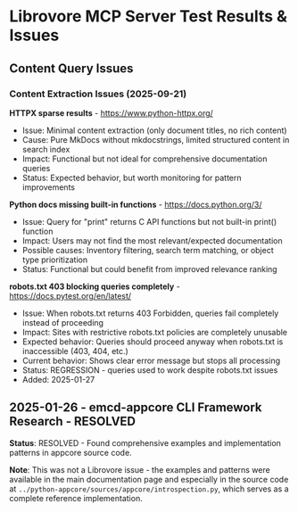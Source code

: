 # Librovore MCP Server Test Results & Issues

## Content Query Issues


### Content Extraction Issues (2025-09-21)

**HTTPX sparse results** - https://www.python-httpx.org/
- Issue: Minimal content extraction (only document titles, no rich content)
- Cause: Pure MkDocs without mkdocstrings, limited structured content in search index
- Impact: Functional but not ideal for comprehensive documentation queries
- Status: Expected behavior, but worth monitoring for pattern improvements

**Python docs missing built-in functions** - https://docs.python.org/3/
- Issue: Query for "print" returns C API functions but not built-in print() function
- Impact: Users may not find the most relevant/expected documentation
- Possible causes: Inventory filtering, search term matching, or object type prioritization
- Status: Functional but could benefit from improved relevance ranking

**robots.txt 403 blocking queries completely** - https://docs.pytest.org/en/latest/
- Issue: When robots.txt returns 403 Forbidden, queries fail completely instead of proceeding
- Impact: Sites with restrictive robots.txt policies are completely unusable
- Expected behavior: Queries should proceed anyway when robots.txt is inaccessible (403, 404, etc.)
- Current behavior: Shows clear error message but stops all processing
- Status: REGRESSION - queries used to work despite robots.txt issues
- Added: 2025-01-27

## 2025-01-26 - emcd-appcore CLI Framework Research - RESOLVED

**Status**: RESOLVED - Found comprehensive examples and implementation patterns in appcore source code.

**Note**: This was not a Librovore issue - the examples and patterns were available in the main documentation page and especially in the source code at `../python-appcore/sources/appcore/introspection.py`, which serves as a complete reference implementation.
